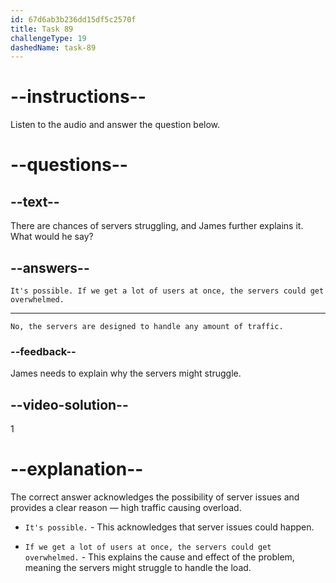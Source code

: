 ```yaml
---
id: 67d6ab3b236dd15df5c2570f
title: Task 89
challengeType: 19
dashedName: task-89
---
```


<!-- (audio) Sophie: Do you think our servers might struggle with high traffic after the release? -->

<!-- SPEAKING -->

# --instructions--

Listen to the audio and answer the question below.

# --questions--

## --text--

There are chances of servers struggling, and James further explains it. What would he say?

## --answers--

`It's possible. If we get a lot of users at once, the servers could get overwhelmed.`

---

`No, the servers are designed to handle any amount of traffic.`

### --feedback--

James needs to explain why the servers might struggle.

## --video-solution--

1

# --explanation--

The correct answer acknowledges the possibility of server issues and provides a clear reason — high traffic causing overload.

- `It's possible.` - This acknowledges that server issues could happen.

- `If we get a lot of users at once, the servers could get overwhelmed.` - This explains the cause and effect of the problem, meaning the servers might struggle to handle the load.
